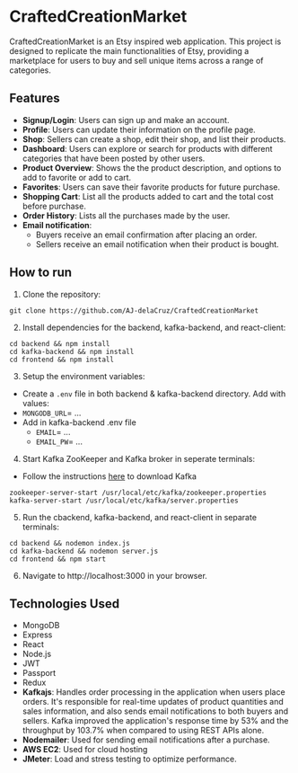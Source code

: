 # CraftedCreationMarket
CraftedCreationMarket is an Etsy inspired web application. This project is designed to replicate the main functionalities of Etsy, providing a marketplace for users to buy and sell unique items across a range of categories.

## Features
- **Signup/Login**: Users can sign up and make an account.
- **Profile**: Users can update their information on the profile page.
- **Shop**: Sellers can create a shop, edit their shop, and list their products.
- **Dashboard**: Users can explore or search for products with different categories that have been posted by other users.
- **Product Overview**: Shows the the product description, and options to add to favorite or add to cart.
- **Favorites**: Users can save their favorite products for future purchase.
- **Shopping Cart**: List all the products added to cart and the total cost before purchase.
- **Order History**: Lists all the purchases made by the user.
- **Email notification**:
    - Buyers receive an email confirmation after placing an order.
    - Sellers receive an email notification when their product is bought.


## How to run 
1. Clone the repository:
 ```shell
git clone https://github.com/AJ-delaCruz/CraftedCreationMarket
 ```
2. Install dependencies for the backend, kafka-backend, and react-client:
```shell
cd backend && npm install
cd kafka-backend && npm install
cd frontend && npm install
```
3. Setup the environment variables:
- Create a `.env` file in both backend & kafka-backend directory. Add with values:
- `MONGODB_URL`= ...
-  Add in kafka-backend .env file
    - `EMAIL`= ...
     - `EMAIL_PW`= ...
4. Start Kafka ZooKeeper and Kafka broker in seperate terminals:
- Follow the instructions [here](https://kafka.apache.org/quickstart) to download Kafka
```shell
zookeeper-server-start /usr/local/etc/kafka/zookeeper.properties
kafka-server-start /usr/local/etc/kafka/server.properties
```
5. Run the cbackend, kafka-backend, and react-client in separate terminals:
```shell
cd backend && nodemon index.js
cd kafka-backend && nodemon server.js
cd frontend && npm start
```
6. Navigate to http://localhost:3000 in your browser.

## Technologies Used
- MongoDB
- Express
- React
- Node.js
- JWT
- Passport
- Redux
- **Kafkajs**: Handles order processing in the application when users place orders. It's responsible for real-time updates of product quantities and sales information, and also sends email notifications to both buyers and sellers. Kafka improved the application's response time by 53% and the throughput by 103.7% when compared to using REST APIs alone.
- **Nodemailer**: Used for sending email notifications after a purchase.
- **AWS EC2**: Used for cloud hosting
- **JMeter**: Load and stress testing to optimize performance.
